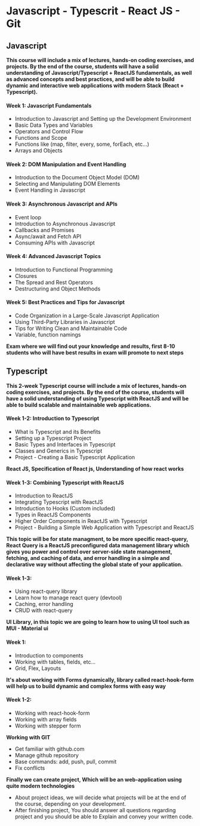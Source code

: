 # Javascript - Typescrit - React JS - Git

## Javascript
**This course will include a mix of lectures, hands-on coding exercises, and projects. By the end of the course, students will have a solid understanding of Javascript/Typescript + ReactJS fundamentals, as well as advanced concepts and best practices, and will be able to build dynamic and interactive web applications with modern Stack (React + Typescript).**

#### Week 1: Javascript Fundamentals
- Introduction to Javascript and Setting up the Development Environment
- Basic Data Types and Variables
- Operators and Control Flow
- Functions and Scope
- Functions like (map, filter, every, some, forEach, etc...) 
- Arrays and Objects

#### Week 2: DOM Manipulation and Event Handling
- Introduction to the Document Object Model (DOM)
- Selecting and Manipulating DOM Elements
- Event Handling in Javascript

#### Week 3: Asynchronous Javascript and APIs
- Event loop
- Introduction to Asynchronous Javascript
- Callbacks and Promises
- Async/await and Fetch API
- Consuming APIs with Javascript

#### Week 4: Advanced Javascript Topics
- Introduction to Functional Programming
- Closures
- The Spread and Rest Operators
- Destructuring and Object Methods

#### Week 5: Best Practices and Tips for Javascript
- Code Organization in a Large-Scale Javascript Application
- Using Third-Party Libraries in Javascript
- Tips for Writing Clean and Maintainable Code
- Variable, function namings


**Exam where we will find out your knowledge and results, first 8-10 students who will have best results in exam will promote to next steps**

## Typescript

**This 2-week Typescript course will include a mix of lectures, hands-on coding exercises, and projects. By the end of the course, students will have a solid understanding of using Typescript with ReactJS and will be able to build scalable and maintainable web applications.**

#### Week 1-2: Introduction to Typescript
- What is Typescript and its Benefits
- Setting up a Typescript Project
- Basic Types and Interfaces in Typescript
- Classes and Generics in Typescript
- Project - Creating a Basic Typescript Application

**React JS, Specification of React js, Understanding of how react works**

#### Week 1-3: Combining Typescript with ReactJS
- Introduction to ReactJS
- Integrating Typescript with ReactJS
- Introduction to Hooks (Custom included)
- Types in ReactJS Components
- Higher Order Components in ReactJS with Typescript
- Project - Building a Simple Web Application with Typescript and ReactJS

**This topic will be for state managment, to be more specific react-query, React Query is a ReactJS preconfigured data management library which gives you power and control over server-side state management, fetching, and caching of data, and error handling in a simple and declarative way without affecting the global state of your application.**

#### Week 1-3:
- Using react-query library
- Learn how to manage react query (devtool)
- Caching, error handling
- CRUD with react-query

**UI Library, in this topic we are going to learn how to using UI tool such as MUI - Material ui**

#### Week 1:
- Introduction to components
- Working with tables, fields, etc...
- Grid, Flex, Layouts

**It's about working with Forms dynamically, library called react-hook-form will help us to build dynamic and complex forms with easy way**

#### Week 1-2:
- Working with react-hook-form
- Working with array fields
- Working with stepper form

**Working with GIT**
- Get familiar with github.com
- Manage github repository
- Base commands: add, push, pull, commit
- Fix conflicts

**Finally we can create project, Which will be an web-application using quite modern technologies**
- About project ideas, we will decide what projects will be at the end of the course, depending on your development.
- After finishing project, You should answer all questions regarding project and you should be able to Explain and convey your written code.
